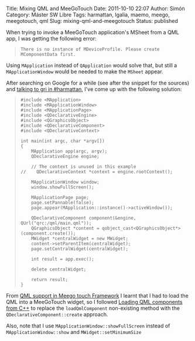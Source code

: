 Title: Mixing QML and MeeGoTouch
Date: 2011-10-10 22:07
Author: Simón
Category: Máster SW Libre
Tags: harmattan, Igalia, maemo, meego, meegotouch, qml
Slug: mixing-qml-and-meegotouch
Status: published

When trying to invoke a MeeGoTouch application's MSheet from a QML app,
I was getting the following error:

>     There is no instance of MDeviceProfile. Please create MComponentData first.

Using `MApplication` instead of `QApplication` would solve that, but
still a `MApplicationWindow` would be needed to make the `MSheet`
appear.

After searching on Google for a while (see after the snippet for the
sources) and [talking to gri in
\#harmattan](http://mg.pov.lt/harmattan-irclog/%23harmattan.2011-10-10.log.html#t2011-10-10T22:54:39 "IRC logs"),
I've come up with the following solution:

>     #include <MApplication>
>     #include <MApplicationWindow>
>     #include <MApplicationPage>
>     #include <QDeclarativeEngine>
>     #include <QGraphicsObject>
>     #include <QDeclarativeComponent>
>     #include <QDeclarativeContext>
>
>     int main(int argc, char *argv[])
>     {
>         MApplication app(argc, argv);
>         QDeclarativeEngine engine;
>
>         // The context is unused in this example
>     //    QDeclarativeContext *context = engine.rootContext();
>
>         MApplicationWindow window;
>         window.showFullScreen();
>
>         MApplicationPage page;
>         page.setPannable(false);
>         page.appear(MApplication::instance()->activeWindow());
>
>         QDeclarativeComponent component(&engine, QUrl("qrc:/qml/main.qml"));
>         QGraphicsObject *content = qobject_cast<QGraphicsObject*>(component.create());
>         MWidget *centralWidget = new MWidget;
>         content->setParentItem(centralWidget);
>         page.setCentralWidget(centralWidget);
>
>         int result = app.exec();
>
>         delete centralWidget;
>
>         return result;
>     }

From [QML support in Meego touch
Framework](http://permalink.gmane.org/gmane.comp.handhelds.meego.touch.devel/110 "QML support in Meego touch Framework")
I learnt that I had to load the QML into a MeeGoTouch widget, so I
followed [Loading QML components from
C++](http://doc.qt.nokia.com/4.7-snapshot/qtbinding.html#loading-qml-components-from-c "Loading QML components from C++")
to replace the `loadQmlComponent` non-existing method with the
`QDeclarativeComponent::create` approach.

Also, note that I use `MApplicationWindow::showFullScreen` instead of
`MApplicationWindow::show` and `MWidget::setMinimumSize`
